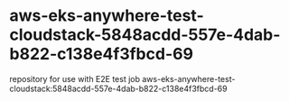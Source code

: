 # aws-eks-anywhere-test-cloudstack-5848acdd-557e-4dab-b822-c138e4f3fbcd-69
repository for use with E2E test job aws-eks-anywhere-test-cloudstack:5848acdd-557e-4dab-b822-c138e4f3fbcd-69
